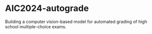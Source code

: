 # AIC2024-autograde
Building a computer vision-based model for automated grading of high school multiple-choice exams.
